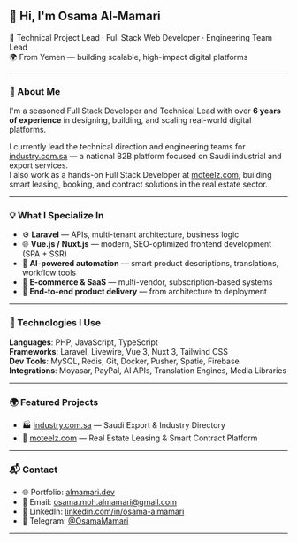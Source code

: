 ## 👋 Hi, I'm Osama Al-Mamari

🚀 Technical Project Lead · Full Stack Web Developer · Engineering Team Lead  
🌍 From Yemen — building scalable, high-impact digital platforms

---

### 🧠 About Me

I'm a seasoned Full Stack Developer and Technical Lead with over **6 years of experience** in designing, building, and scaling real-world digital platforms.

I currently lead the technical direction and engineering teams for [industry.com.sa](https://industry.com.sa) — a national B2B platform focused on Saudi industrial and export services.  
I also work as a hands-on Full Stack Developer at [moteelz.com](https://moteelz.com), building smart leasing, booking, and contract solutions in the real estate sector.

---

### 💡 What I Specialize In

- ⚙️ **Laravel** — APIs, multi-tenant architecture, business logic
- 🌐 **Vue.js / Nuxt.js** — modern, SEO-optimized frontend development (SPA + SSR)
- 🧠 **AI-powered automation** — smart product descriptions, translations, workflow tools
- 🏪 **E-commerce & SaaS** — multi-vendor, subscription-based systems
- 🚀 **End-to-end product delivery** — from architecture to deployment

---

### 🔧 Technologies I Use

**Languages**: PHP, JavaScript, TypeScript  
**Frameworks**: Laravel, Livewire, Vue 3, Nuxt 3, Tailwind CSS  
**Dev Tools**: MySQL, Redis, Git, Docker, Pusher, Spatie, Firebase  
**Integrations**: Moyasar, PayPal, AI APIs, Translation Engines, Media Libraries

---

### 🌍 Featured Projects

- 🏭 [industry.com.sa](https://industry.com.sa) — Saudi Export & Industry Directory  
- 🏢 [moteelz.com](https://moteelz.com) — Real Estate Leasing & Smart Contract Platform

---

### 📬 Contact

- 🌐 Portfolio: [almamari.dev](https://almamari.dev)  
- 📧 Email: [osama.moh.almamari@gmail.com](mailto:osama.moh.almamari@gmail.com)  
- 💼 LinkedIn: [linkedin.com/in/osama-almamari](https://linkedin.com/in/osama-almamari)  
- 💬 Telegram: [@OsamaMamari](https://t.me/OsamaMamari)

---

